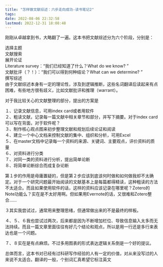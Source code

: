 ```yaml
---
title: "怎样做文献综述：六步走向成功-读书笔记2"
tags: 
date: 2022-08-06 22:32:58
lastmod: 2022-12-31 18:08:48
---
```

刚刚从卓越拿到书，大略翻了一遍。这本书把文献综述分为六个阶段，分别是：  
  
选择主题  
文献搜索  
展开论证  
Literature survey：“我们已经知道了什么？What do we know? ”  
文献批评（？！）：“我们可以得到何种结论？What can we determine? ”  
撰写综述  
由于文献综述本身有一定的理论性，涉及到逻辑推断，这些名词翻译后读起来有点困难，有些地方很有歧义，比如文献批评和推理（warrant）。  
  
对于我比较关心的文献整理的部分，提出的方案是  
  
１、记录文献信息，可用index card或者用软件  
２、粗读文献，记录每一篇文献中相关章节和部分，并写下摘要。对于index card可以写在背面，对于软件呢？  
３、制作核心观点图来初步整理文献和规划后续论证和阅读  
４、建立一个中心文档来控制文献的集中、组织和分析，可用Excel  
５、在master文档中记录每一个资料的来源、关键词、主要观点，评价资料的质量  
６、对资料进行分类  
７、对同一类的资料进行分析，提出简单论断  
８、将简单论断综合而成复杂论断  
  
第１步的作用是毋庸置疑的，但是第２步应该到底该何时做和如何做我却不太确定。对于一个研究问题最开始阅读的文献基本上是每篇都得精读，这种粗读的方法不太适合。而且如果使用软件的话，这样的资料应该记录在哪里呢？Zotero的Note功能么？实在是不太好用啊。但如果用Evernote的话，又很难和Zotero整合……  
  
３其实我尝试过，通常用来整理思绪，但通常做出来的不是最终的样板。  
  
４、５、６我也尝试过两次，后来都是因为不断增加栏位、导致信息输入太多而无法持续。而且一篇文章里面往往有好几个结论和观点，所以是用一行还是多行来表达也是一个问题。  
  
７、８实在是有点麻烦。不过多用图表的形式表达逻辑关系倒是一个好的提议。  
  
总体而言，这本书对已经有过科研写作经验的人有一定的价值，对从来没写过的人来说不太适合。翻译的一般，个别词汇真希望它标注英文